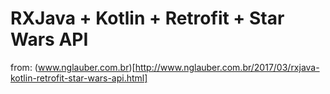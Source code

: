 # RXJava + Kotlin + Retrofit + Star Wars API

from: (www.nglauber.com.br)[http://www.nglauber.com.br/2017/03/rxjava-kotlin-retrofit-star-wars-api.html]
